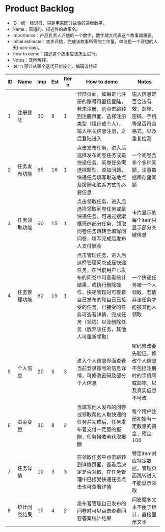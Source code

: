 ﻿# Product Backlog
- ID：统一标识符，只是用来区分故事的递增数字。
- Name：简短的、描述性的故事名。
- Importance：产品负责人评估的一个数字，数字越大代表这个故事越重要。
- Initial estimate：初步评估，完成该故事所需的工作量，单位是一个理想的人天(man-day)。
- How to demo：描述这个故事应该怎么进行。
- Notes：其他解释。
- Iter n 预计从哪个迭代开始设计、编码该特征

| ID  | Name  | Imp  | Est |Iter n | How to demo  | Notes  |
 | ------------| ------------ | ------------ | ------------ | ------------ | ------------ | ------------ |
| 1  | 注册登陆  | 30  | 8  | 1  | 登陆页面，如果是已注册的账号可直接登陆，若未注册，则点击跳转到注册页面，选择注册类型（组织或个人），输入相关信息注册，之后登陆进入  |输入信息是否合法有效，邮箱、密码、手机等是否符合格式，以及重复检测 |
|  2 | 任务发布功能  | 65  | 16  | 1  |点击发布任务，进入后选择发布问卷任务或是快递任务，问卷任务需选择题型，添加问题，快递任务填写取送地点及报酬和联系方式等必要信息   | 一个问卷含多个多种问题，注意数据库存储问题 |
|  3 | 任务领取功能  | 60  | 15  | 1 | 点击领取任务，进入后选择领取问卷任务或是快递任务，可通过搜索框筛选部分任务，领取问卷任务跳转至填写问问卷，填写完成后发布人支付酬金  | 卡片显示的每个item只显示部分关键信息 |
|  4 | 任务管理功能  | 60  | 15  | 1 | 点击管理任务，进入后选择管理问卷或是快递任务，在当前用户已发布的问卷中可查看统计结果，或执行删除操作，快递管理时可查看自己发布的和自己已接受的任务，已接受的任务可查看详情，完成任务（领钱）以及删除任务（放弃该任务，其他人可重新领取）  | 一个快递任务被一个人领取，若放弃该任务才能被其他人领取 |
|  5 | 个人信息  | 20  | 5  | 3  | 进入个人信息界面查看当前登录账号的信息详情，可修改密码及部分个人信息  | 密码修改要先验证，修改个人信息不包括注册时的手机号或邮箱，以及真实信息不可改 |
|  6 | 资金变更  | 30  | 8  | 2  | 当填写他人发布的问卷或领取帮他人取快递的任务并完成后，任务发布者支付一定量的报酬，任务接收者获取报酬  | 每个用户注册初始有一定数量的资金，预定100 |
|  7  | 任务详情  | 10  | 3  | 3  | 在领取任务中点击跳转到详情页面，查看后决定是否领取，在任务管理中已接受快递任务点击也可查看详情  | 特定item对应特定数据，管理页面跳转进入不能显示领取 |
|  8 | 统计问卷结果  | 15  | 4  | 2  | 发布者管理自己发布的问卷时可以点击查看问卷答案统计结果  | 问答题多文本不便于统计，直接显示文本 |
